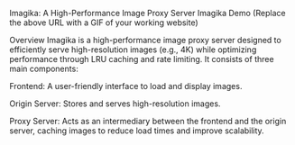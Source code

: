 Imagika: A High-Performance Image Proxy Server
Imagika Demo
(Replace the above URL with a GIF of your working website)

Overview
Imagika is a high-performance image proxy server designed to efficiently serve high-resolution images (e.g., 4K) while optimizing performance through LRU caching and rate limiting. It consists of three main components:

Frontend: A user-friendly interface to load and display images.

Origin Server: Stores and serves high-resolution images.

Proxy Server: Acts as an intermediary between the frontend and the origin server, caching images to reduce load times and improve scalability.